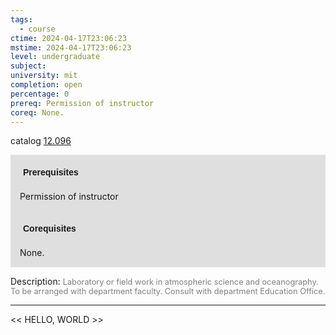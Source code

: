 ```yaml
---
tags:
  - course
ctime: 2024-04-17T23:06:23
mstime: 2024-04-17T23:06:23
level: undergraduate
subject: 
university: mit
completion: open
percentage: 0
prereq: Permission of instructor
coreq: None.
---
```


catalog [12.096](http://student.mit.edu/catalog/m12a.html#12.096)

<span style="display: block; padding: 15px; background-color: rgb(100, 100, 100, 0.2);"><font id="m_prereq724_0" style="display: block; font-family: Arial, sans-serif; font-weight: bold; padding: 5px">Prerequisites</font><br><span id="prereq724_0">Permission of instructor</span></span>
<span style="display: block; padding: 15px; background-color: rgb(100, 100, 100, 0.2);"><font id="m_coreq724_0" style="display: block; font-family: Arial, sans-serif; font-weight: bold; padding: 5px">Corequisites</font><br><span id="coreq724_0">None.</span></span>

<font style="">Description:</font>
<font style="color: grey; font-size: 0.8rem;">Laboratory or field work in atmospheric science and oceanography. To be arranged with department faculty. Consult with department Education Office.</font>



---

<< HELLO, WORLD >>
